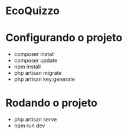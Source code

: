 # EcoQuizzo

# Configurando o projeto

- composer install
- composer update
- npm install
- php artisan migrate
- php artisan key:generate 

# Rodando o projeto

- php artisan serve
- npm run dev
